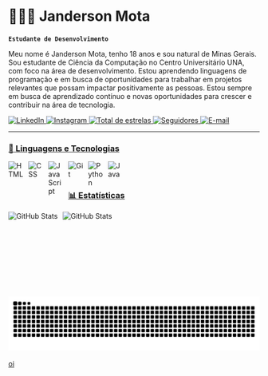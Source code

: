 # 👩🏻‍💻 Janderson Mota

**`Estudante de Desenvolvimento`**

Meu nome é Janderson Mota, tenho 18 anos e sou natural de Minas Gerais. Sou estudante de Ciência da Computação no Centro Universitário UNA, com foco na área de desenvolvimento.
Estou aprendendo linguagens de programação e em busca de oportunidades para trabalhar em projetos relevantes que possam impactar positivamente as pessoas. 
Estou sempre em busca de aprendizado contínuo e novas oportunidades para crescer e contribuir na área de tecnologia.

<p align="left">
    <a href="https://www.linkedin.com/in/janderson-mota/">
        <img 
            alt="LinkedIn" 
            title="Conecte-se comigo no LinkedIn." 
            src="https://custom-icon-badges.demolab.com/badge/-LinkedIn?color=236ad3&labelColor=1155ba&style=for-the-badge&logo=in&label=LinkendIn&logoColor=white" 
        />
    </a>
    <a href="https://www.instagram.com/jandin.silvx/">
        <img 
            alt="Instagram" 
            title="Me siga no Instagram" 
            src="https://custom-icon-badges.demolab.com/badge/-instagram?color=%23E05D44&label=Instagram&logo=instagram&logoColor=white&style=for-the-badge&labelColor=CE4630"
        />
    </a> 
    <a href="https://github.com/Janderson-Mota?tab=stars">
        <img 
            alt="Total de estrelas" 
            title="Total de estrelas GitHub" 
            src="https://custom-icon-badges.demolab.com/github/stars/Janderson-mota?color=55960c&style=for-the-badge&labelColor=488207&logo=star&label=estrelas"
        />
    </a>
    <a href="https://github.com/Janderson-Mota?tab=followers">
        <img 
            alt="Seguidores" 
            title="Me siga no GitHub" 
            src="https://custom-icon-badges.demolab.com/github/followers/Janderson-mota?color=236ad3&labelColor=1155ba&style=for-the-badge&logo=github&label=Seguidores&logoColor=white"
        />
    </a>
    <a href="mailto:exemplo@email.com?subject=Contato%20via%20GitHub&body=Ol%C3%A1,%20encontrei%20seu%20perfil%20no%20GitHub%20e%20gostaria%20de%20entrar%20em%20contato%20para%20discutirmos%20poss%C3%ADveis%20colabora%C3%A7%C3%B5es.%20Por%20favor,%20me%20avise%20se%20estiver%20dispon%C3%ADvel%20para%20uma%20conversa."
">
        <img 
            alt="E-mail" 
            title="Caso tenha interesse, sinta-se à vontade para entrar em contato por e-mail." 
            src="https://custom-icon-badges.demolab.com/badge/-Gmail?color=%23E05D44&label=E-mail&logo=gmail&logoColor=white&style=for-the-badge&labelColor=CE4630"
        />
</p>

---

### 🤖 Linguagens e Tecnologias

<img 
    align="left" 
    alt="HTML"
    title="HTML" 
    width="30px" 
    style="padding-right: 10px;"
    src="https://cdn.jsdelivr.net/gh/devicons/devicon@latest/icons/html5/html5-original.svg" 
/>
<img 
    align="left" 
    alt="CSS" 
    title="CSS"
    width="30px" 
    style="padding-right: 10px;" 
    src="https://cdn.jsdelivr.net/gh/devicons/devicon@latest/icons/css3/css3-original.svg" 
/>
<img 
    align="left" 
    alt="JavaScript" 
    title="JavaScript"
    width="30px" 
    style="padding-right: 10px;" 
    src="https://cdn.jsdelivr.net/gh/devicons/devicon@latest/icons/javascript/javascript-original.svg" 
/>

<img 
    align="left" 
    alt="Git" 
    title="Git"
    width="30px" 
    style="padding-right: 10px;" 
    src="https://cdn.jsdelivr.net/gh/devicons/devicon@latest/icons/git/git-original.svg" 
/>
<img 
    align="left" 
    alt="Python" 
    title="Python"
    width="30px" 
    style="padding-right: 10px;" 
    src="https://cdn.jsdelivr.net/gh/devicons/devicon@latest/icons/python/python-original.svg" 
/>
<img 
    align="left" 
    alt="Java" 
    title="Java"
    width="30px" 
    style="padding-right: 10px;" 
    src="https://cdn.jsdelivr.net/gh/devicons/devicon@latest/icons/java/java-original.svg"  
/>         

<br/>
<br/>

### 📊 Estatísticas

<p>
  <img 
    align="left" 
    alt="GitHub Stats" 
    height="170" 
    style="padding-right: 10px;" 
    src="https://github-readme-stats.vercel.app/api?username=Janderson-Mota&show_icons=true&theme=tokyonight&incluide_all_commits=true&locale=pt-br" 
  />

<p>
<img 
      align="left" 
      alt="GitHub Stats" 
      height=170" 
      src="https://github-readme-stats.vercel.app/api/top-langs/?username=Janderson-Mota&theme=tokyonight&locale=pt-br&layout=compact&custom_title=Tecnologias&langs_count=9" 
  />
  
</p>
</p>
    <picture>
  <source media="(prefers-color-scheme: dark)" srcset="https://raw.githubusercontent.com/Janderson-Mota/Janderson-Mota/output/github-contribution-grid-snake-dark.svg">
  <source media="(prefers-color-scheme: light)" srcset="https://raw.githubusercontent.com/Janderson-Mota/Janderson-Mota/output/github-contribution-grid-snake.svg">
  <img alt="github contribution grid snake animation" src="https://raw.githubusercontent.com/Janderson-Mota/Janderson-Mota/output/github-contribution-grid-snake.svg">
</picture>

oi

